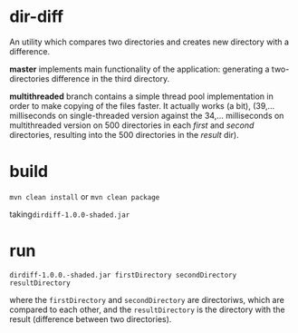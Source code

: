 # dir-diff
An utility which compares two directories and creates new directory with a difference.

**master** implements main functionality of the application: generating a two-directories
difference in the third directory.

**multithreaded** branch contains a simple thread pool implementation in order to
make copying of the files faster. It actually works (a bit), (39,... milliseconds on 
single-threaded version against the 34,... milliseconds on multithreaded version on
500 directories in each _first_ and _second_ directories, resulting into the 500
directories in the _result_ dir).

# build

`mvn clean install` or `mvn clean package`

taking`dirdiff-1.0.0-shaded.jar`

# run

`dirdiff-1.0.0.-shaded.jar firstDirectory secondDirectory resultDirectory`

where the `firstDirectory` and `secondDirectory` are directoriws, which are compared to each other, and the `resultDirectory` is the directory with the result (difference between two directories).
